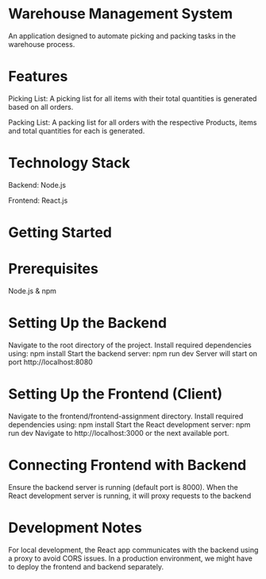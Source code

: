 # Warehouse Management System
An application designed to automate picking and packing tasks in the warehouse process.

# Features
Picking List: A picking list for all items with their total quantities is generated based on all orders.

Packing List: A packing list for all orders with the respective Products, items and total quantities for each is generated.

# Technology Stack
Backend: Node.js

Frontend: React.js

# Getting Started
# Prerequisites
Node.js & npm

# Setting Up the Backend
Navigate to the root directory of the project.
Install required dependencies using: npm install
Start the backend server: npm run dev
Server will start on port http://localhost:8080

# Setting Up the Frontend (Client)
Navigate to the frontend/frontend-assignment directory.
Install required dependencies using: npm install
Start the React development server: npm run dev
Navigate to http://localhost:3000 or the next available port.

# Connecting Frontend with Backend
Ensure the backend server is running (default port is 8000). When the React development server is running, it will proxy requests to the backend

# Development Notes
For local development, the React app communicates with the backend using a proxy to avoid CORS issues.
In a production environment, we might have to deploy the frontend and backend separately.
